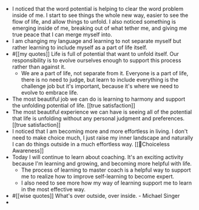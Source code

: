 - I noticed that the word potential is helping to clear the word problem inside of me. I start to see things the whole new way, easier to see the flow of life, and allow things to unfold. I also noticed something is emerging inside of me, breaking out of what tether me, and giving me true peace that I can merge myself into.
- I am changing my language and learning to not separate myself but rather learning to include myself as a part of life itself.
- #[[my quotes]] Life is full of potential that want to unfold itself. Our responsibility is to evolve ourselves enough to support this process rather than against it.
    - We are a part of life, not separate from it. Everyone is a part of life, there is no need to judge, but learn to include everything is the challenge job but it's important, because it's where we need to evolve to embrace life.
- The most beautiful job we can do is learning to harmony and support the unfolding potential of life. [[true satisfaction]]
- The most beautiful experience we can have is seeing all of the potential that life is unfolding without any personal judgment and preferences. [[true satisfaction]]
- I noticed that I am becoming more and more effortless in living. I don't need to make choice much, I just raise my inner landscape and naturally I can do things outside in a much effortless way. [[🌱Choiceless Awareness]]
- Today I will continue to learn about coaching. It's an exciting activity because I'm learning and growing, and becoming more helpful with life.
    -  The process of learning to master coach is a helpful way to support me to realize how to improve self-learning to become expert.
    - I also need to see more how my way of learning support me to learn in the most effective way.
- #[[wise quotes]] What's over outside, over inside. - Michael Singer
- 
